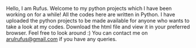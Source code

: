Hello, I am Rufus.
Welcome to my python projects which I have been working on for a while!
All the codes here are written in Python.
I have uploaded the python projects to be made available for anyone who wants to take a look at my codes.
Download the html file and view it in your preferred browser.
Feel free to look around :) 
You can contact me on arulrufus@gmail.com if you have any queries.
